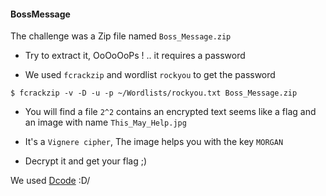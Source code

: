 #### BossMessage

The challenge was a Zip file named `Boss_Message.zip`

- Try to extract it, OoOoOoPs ! .. it requires a password

- We used `fcrackzip` and wordlist `rockyou` to get the password

`$ fcrackzip -v -D -u -p ~/Wordlists/rockyou.txt Boss_Message.zip`

- You will find a file `2^2` contains an encrypted text seems like a flag and an image with name `This_May_Help.jpg`

- It's a `Vignere cipher`, The image helps you with the key `MORGAN`

- Decrypt it and get your flag ;)

We used [Dcode](https://www.dcode.fr/vigenere-cipher) \:D/
